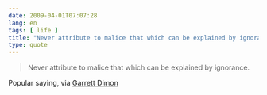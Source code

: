 ```yaml
---
date: 2009-04-01T07:07:28
lang: en
tags: [ life ]
title: "Never attribute to malice that which can be explained by ignorance"
type: quote
---
```


> Never attribute to malice that which can be explained by ignorance.

Popular saying, via [Garrett
Dimon](http://garrettdimon.com/archives/2009/3/31/handling_things)


